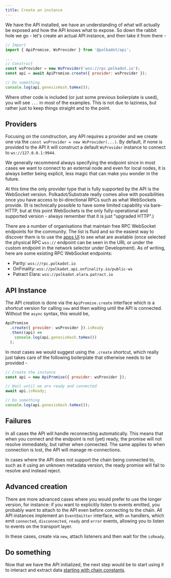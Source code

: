 ```yaml
---
title: Create an instance
---
```


We have the API installed, we have an understanding of what will actually be exposed and how the API knows what to expose. So down the rabbit hole we go - let's create an actual API instance, and then take it from there -

```js
// Import
import { ApiPromise, WsProvider } from '@polkadot/api';

...
// Construct
const wsProvider = new WsProvider('wss://rpc.polkadot.io');
const api = await ApiPromise.create({ provider: wsProvider });

// Do something
console.log(api.genesisHash.toHex());
```

Where other code is included (or just some previous boilerplate is used), you will see `...` in most of the examples. This is not due to laziness, but rather just to keep things straight and to the point.


## Providers

Focusing on the construction, any API requires a provider and we create one via the `const wsProvider = new WsProvider(...)`. By default, if none is provided to the API it will construct a default `WsProvider` instance to connect to `ws://127.0.0.1:9944`.

We generally recommend always specifying the endpoint since in most cases we want to connect to an external node and even for local nodes, it is always better being explicit, less magic that can make you wonder in the future.

At this time the only provider type that is fully supported by the API is the WebSocket version. Polkadot/Substrate really comes alive with possibilities once you have access to bi-directional RPCs such as what WebSockets provide. (It is technically possible to have some limited capability via bare-HTTP, but at this point WebSockets is the only fully-operational and supported version - always remember that it is just "upgraded HTTP".)

There are a number of organisations that maintain free RPC WebSocket endpoints for the community. The list is fluid and so the easiest way to discover them is to use the [apps UI](https://polkadot.js.org/apps/) to see what are available (once selected the physical RPC `wss://` endpoint can be seen in the URL or under the custom endpoint in the network selector under Development). As of writing, here are some existing RPC WebSocket endpoints:

- Parity: `wss://rpc.polkadot.io`
- OnFinality: `wss://polkadot.api.onfinality.io/public-ws`
- Patract Elara: `wss://polkadot.elara.patract.io`

## API Instance

The API creation is done via the `ApiPromise.create` interface which is a shortcut version for calling `new` and then waiting until the API is connected. Without the `async` syntax, this would be,

```js
ApiPromise
  .create({ provider: wsProvider }).isReady
  .then((api) =>
    console.log(api.genesisHash.toHex())
  );
```

In most cases we would suggest using the `.create` shortcut, which really just takes care of the following boilerplate that otherwise needs to be provided -

```js
// Create the instance
const api = new ApiPromise({ provider: wsProvider });

// Wait until we are ready and connected
await api.isReady;

// Do something
console.log(api.genesisHash.toHex());
```


## Failures

In all cases the API will handle reconnecting automatically. This means that when you connect and the endpoint is not (yet) ready, the promise will not resolve immediately, but rather when connected. The same applies to when connection is lost, the API will manage re-connections.

In cases where the API does not support the chain being connected to, such as it using an unknown metadata version, the ready promise will fail to resolve and instead reject.


## Advanced creation

There are more advanced cases where you would prefer to use the longer version, for instance: if you want to explicitly listen to events emitted, you probably want to attach to the API even before connecting to the chain. All API instances implement an `EventEmitter` interface, with `on` handlers, which emit `connected`, `disconnected`, `ready` and `error` events, allowing you to listen to events on the transport layer.

In these cases, create via `new`, attach listeners and then wait for the `isReady`.


## Do something

Now that we have the API initialized, the next step would be to start using it to interact and extract data [starting with chain constants](api.consts.md).
